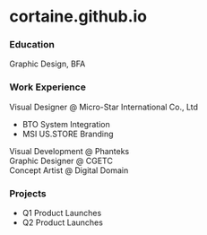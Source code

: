 # cortaine.github.io

### Education
Graphic Design, BFA

### Work Experience
Visual Designer @ Micro-Star International Co., Ltd
- BTO System Integration
- MSI US.STORE Branding

Visual Development @ Phanteks <br>
Graphic Designer @ CGETC <br>
Concept Artist @ Digital Domain <br>

### Projects
- Q1 Product Launches
- Q2 Product Launches
